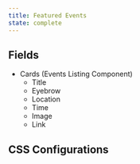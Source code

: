 ```yaml
---
title: Featured Events
state: complete
---
```


## Fields

- Cards (Events Listing Component)
  - Title
  - Eyebrow
  - Location
  - Time
  - Image
  - Link

## CSS Configurations

